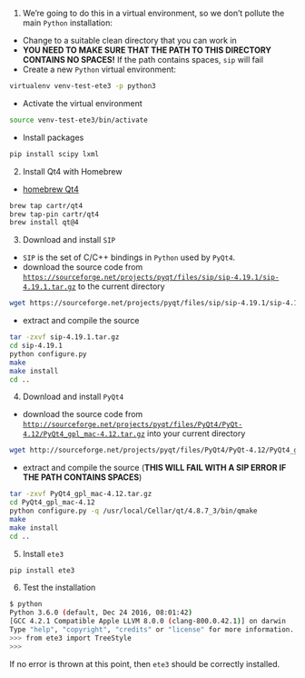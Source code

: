 1) We’re going to do this in a virtual environment, so we don’t pollute the main `Python` installation:

- Change to a suitable clean directory that you can work in
- **YOU NEED TO MAKE SURE THAT THE PATH TO THIS DIRECTORY CONTAINS NO SPACES!** If the path contains spaces, `sip` will fail
- Create a new `Python` virtual environment:

```bash
virtualenv venv-test-ete3 -p python3
```

- Activate the virtual environment

```bash
source venv-test-ete3/bin/activate
```

- Install packages

```bash
pip install scipy lxml
```

2) Install Qt4 with Homebrew

- [homebrew Qt4](https://github.com/cartr/homebrew-qt4)

```bash
brew tap cartr/qt4
brew tap-pin cartr/qt4
brew install qt@4
```

3) Download and install `SIP`

- `SIP` is the set of C/C++ bindings in `Python` used by `PyQt4`.
- download the source code from [`https://sourceforge.net/projects/pyqt/files/sip/sip-4.19.1/sip-4.19.1.tar.gz`](https://sourceforge.net/projects/pyqt/files/sip/sip-4.19.1/sip-4.19.1.tar.gz) to the current directory

```bash
wget https://sourceforge.net/projects/pyqt/files/sip/sip-4.19.1/sip-4.19.1.tar.gz
```

- extract and compile the source

```bash
tar -zxvf sip-4.19.1.tar.gz 
cd sip-4.19.1
python configure.py
make
make install
cd ..
```

4) Download and install `PyQt4`

- download the source code from [`http://sourceforge.net/projects/pyqt/files/PyQt4/PyQt-4.12/PyQt4_gpl_mac-4.12.tar.gz`](http://sourceforge.net/projects/pyqt/files/PyQt4/PyQt-4.12/PyQt4_gpl_mac-4.12.tar.gz) into your current directory

```bash
wget http://sourceforge.net/projects/pyqt/files/PyQt4/PyQt-4.12/PyQt4_gpl_mac-4.12.tar.gz
```

- extract and compile the source (**THIS WILL FAIL WITH A SIP ERROR IF THE PATH CONTAINS SPACES**)

```bash
tar -zxvf PyQt4_gpl_mac-4.12.tar.gz
cd PyQt4_gpl_mac-4.12
python configure.py -q /usr/local/Cellar/qt/4.8.7_3/bin/qmake
make
make install
cd ..
```

5) Install `ete3`

```bash
pip install ete3
```

6) Test the installation

```bash
$ python
Python 3.6.0 (default, Dec 24 2016, 08:01:42) 
[GCC 4.2.1 Compatible Apple LLVM 8.0.0 (clang-800.0.42.1)] on darwin
Type "help", "copyright", "credits" or "license" for more information.
>>> from ete3 import TreeStyle
>>> 
```

If no error is thrown at this point, then `ete3` should be correctly installed.
